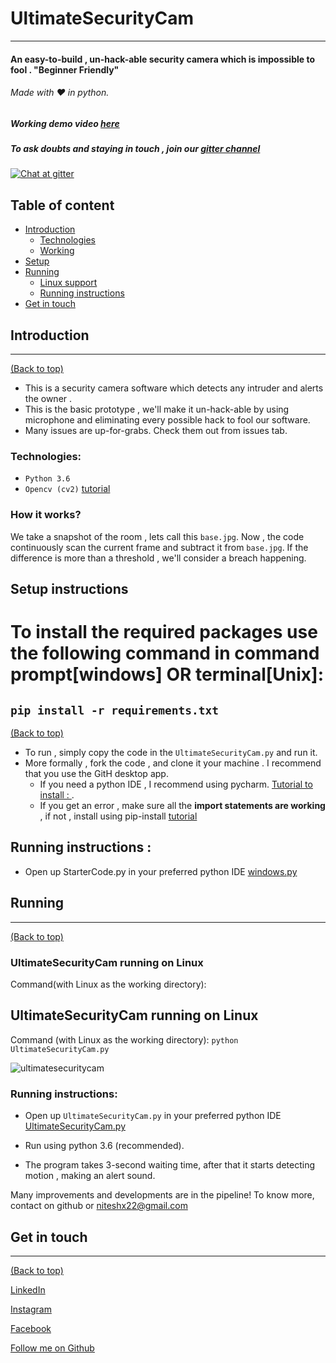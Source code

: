 # UltimateSecurityCam
---
#### An easy-to-build , un-hack-able security camera which is impossible to fool . "Beginner Friendly"
###### Made with :heart: in python.

##### Working demo video  [here](SampleVid/SecurityCam.mp4)
##### To ask doubts and staying in touch , join our [gitter channel](https://gitter.im/UltimateSecurityCam/Lobby) 

[![Chat at gitter](https://img.shields.io/badge/Chat%20on%20-Gitter-brightgreen.svg)](https://gitter.im/UltimateSecurityCam/Lobby)


## Table of content

- [Introduction](#introduction)
  - [Technologies](#technologies)
  - [Working](#how-it-works)
- [Setup](#setup-instructions)
- [Running](#running)
  - [Linux support](#ultimatesecuritycam-running-on-linux)
  - [Running instructions](#running-instructions)
- [Get in touch](#get-in-touch)



## Introduction
---
[(Back to top)](#list-of-contents)
- This is a security camera software which detects any intruder and alerts the owner .
- This is the basic prototype , we'll make it un-hack-able by using microphone and eliminating every possible hack to fool our software.
- Many issues are up-for-grabs. Check them out from issues tab.


### Technologies:
- `Python 3.6`
- `Opencv (cv2)` [tutorial](https://pythonprogramming.net/loading-images-python-opencv-tutorial/)

### How it works?
We take a snapshot of the room , lets call this `base.jpg`. Now , the code continuously scan the current frame and subtract it from `base.jpg`.
If the difference is more than a threshold , we'll consider a breach happening.



## Setup instructions
# To install the required packages use the following command in command prompt[windows] OR terminal[Unix]:
`pip install -r requirements.txt`
---
[(Back to top)](#list-of-contents)
- To run , simply copy the code in the `UltimateSecurityCam.py` and run it.
- More formally , fork the code , and clone it your machine . I recommend that you use the GitH desktop app.
  - If you need a python IDE , I recommend using pycharm. [Tutorial to install : ](https://www.youtube.com/watch?v=QzcaEELafkE).
  - If you get an error , make sure all the **import statements are working** , if not , install using pip-install [tutorial](https://www.youtube.com/watch?v=237dNNQhD3Q)


## Running instructions : 
- Open up StarterCode.py in your preferred python IDE [windows.py](PythonCode/Windows.py)


## Running
---
[(Back to top)](#list-of-contents)

### UltimateSecurityCam running on Linux

Command(with Linux as the working directory):
## UltimateSecurityCam running on Linux

Command (with Linux as the working directory):
`python UltimateSecurityCam.py`

![ultimatesecuritycam](https://user-images.githubusercontent.com/30645315/49302849-31d16380-f4ee-11e8-9bfa-4e99866fa3bc.gif)


### Running instructions: 
- Open up `UltimateSecurityCam.py` in your preferred python IDE [UltimateSecurityCam.py](PythonCode/UltimateSecurityCam.py)

- Run using python 3.6 (recommended).
- The program takes 3-second waiting time, after that it starts detecting motion , making an alert sound.

Many improvements and developments are in the pipeline! To know more, contact on github or niteshx22@gmail.com


## Get in touch
---
[(Back to top)](#list-of-contents)

[LinkedIn](https://www.linkedin.com/in/niteshx2/)

[Instagram](https://www.instagram.com/nitz_chaudhry/)

[Facebook](https://www.facebook.com/niteshx2)

[Follow me on Github](https://github.com/NIteshx2)
